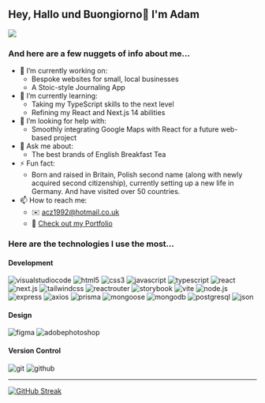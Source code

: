 ## Hey, Hallo und Buongiorno👋 I'm Adam
![](https://komarev.com/ghpvc/?username=acz1992&color=blue&style=plastic)
### And here are a few nuggets of info about me...
- 🔭 I’m currently working on:
    - Bespoke websites for small, local businesses
    - A Stoic-style Journaling App
- 🌱 I’m currently learning:
    - Taking my TypeScript skills to the next level
    - Refining my React and Next.js 14 abilities
- 🤔 I’m looking for help with:
    - Smoothly integrating Google Maps with React for a future web-based project
- 💬 Ask me about:
    - The best brands of English Breakfast Tea
- ⚡ Fun fact: 
    - Born and raised in Britain, Polish second name (along with newly acquired second citizenship), currently setting up a new life in Germany. And have visited over 50 countries. 
- 📫 How to reach me:
    - ✉️ acz1992@hotmail.co.uk
    - 🛜 [Check out my Portfolio](https://adammichajlowicz.vercel.app/)
### Here are the technologies I use the most...
#### Development

![visualstudiocode](https://img.shields.io/badge/visual_studio_code-007ACC?style=for-the-badge&logo=visualstudiocode&logoColor=white)
![html5](https://img.shields.io/badge/HTML5-E34F26?style=for-the-badge&logo=HTML5&logoColor=white)
![css3](https://img.shields.io/badge/CSS3-1572B6?style=for-the-badge&logo=HTML5&logoColor=white)
![javascript](https://img.shields.io/badge/JavaScript-F7DF1E?style=for-the-badge&logo=JavaScript&logoColor=white)
![typescript](https://img.shields.io/badge/TypeScript-3178C6?style=for-the-badge&logo=TypeScript&logoColor=white)
![react](https://img.shields.io/badge/React-61DAFB?style=for-the-badge&logo=react&logoColor=white)
![next.js](https://img.shields.io/badge/Next_js-000000?style=for-the-badge&logo=Next.js&logoColor=white)
![tailwindcss](https://img.shields.io/badge/tailwind_css-06B6D4?style=for-the-badge&logo=tailwindcss&logoColor=white)
![reactrouter](https://img.shields.io/badge/React_Router-CA4245?style=for-the-badge&logo=reactrouter&logoColor=white)
![storybook](https://img.shields.io/badge/storybook-FF4785?style=for-the-badge&logo=storybook&logoColor=white)
![vite](https://img.shields.io/badge/vite-646CFF?style=for-the-badge&logo=vite&logoColor=white)
![node.js](https://img.shields.io/badge/node.js-339933?style=for-the-badge&logo=node.js&logoColor=white)
![express](https://img.shields.io/badge/express-000000?style=for-the-badge&logo=express&logoColor=white)
![axios](https://img.shields.io/badge/axios-5A29E4?style=for-the-badge&logo=axios&logoColor=white)
![prisma](https://img.shields.io/badge/prisma-2D3748?style=for-the-badge&logo=prisma&logoColor=white)
![mongoose](https://img.shields.io/badge/mongoose-880000?style=for-the-badge&logo=mongoose&logoColor=white)
![mongodb](https://img.shields.io/badge/mongodb-47A248?style=for-the-badge&logo=mongodb&logoColor=white)
![postgresql](https://img.shields.io/badge/postgresql-4169E1?style=for-the-badge&logo=postgresql&logoColor=white)
![json](https://img.shields.io/badge/json-000000?style=for-the-badge&logo=json&logoColor=white)
#### Design
![figma](https://img.shields.io/badge/figma-F24E1E?style=for-the-badge&logo=figma&logoColor=white)
![adobephotoshop](https://img.shields.io/badge/adobe_photoshop-31A8FF?style=for-the-badge&logo=adobephotoshop&logoColor=white)
#### Version Control
![git](https://img.shields.io/badge/git-F05032?style=for-the-badge&logo=git&logoColor=white)
![github](https://img.shields.io/badge/github-181717?style=for-the-badge&logo=github&logoColor=white)
<hr>

[![GitHub Streak](https://streak-stats.demolab.com/?user=acz1992)](https://git.io/streak-stats)
